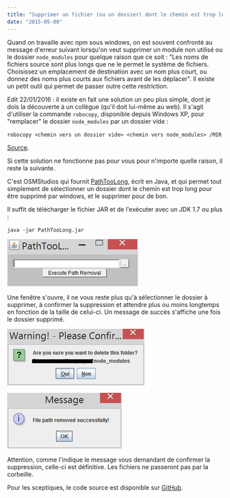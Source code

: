 ```yaml
---
title: "Supprimer un fichier (ou un dossier) dont le chemin est trop long"
date: "2015-05-08"
---
```


Quand on travaille avec npm sous windows, on est souvent confronté au message
d'erreur suivant lorsqu'on veut supprimer un module non utilisé ou le dossier
`node_modules` pour quelque raison que ce soit : "Les noms de fichiers source
sont plus longs que ne le permet le système de fichiers. Choisissez un
emplacement de destination avec un nom plus court, ou donnez des noms plus
courts aux fichiers avant de les déplacer". Il existe un petit outil qui permet
de passer outre cette restriction.

<span class="more"></span>

Edit 22/01/2016 : il existe en fait une solution un peu plus simple, dont je
dois la découverte à un collègue (qu'il doit lui-même au web). Il s'agit
d'utiliser la commande `robocopy`, disponible depuis Windows XP, pour
"remplacer" le dossier `node_modules` par un dossier vide :

```
robocopy <chemin vers un dossier vide> <chemin vers node_modules> /MIR
```

[Source](http://www.michael-whelan.net/deleting-nested-node-modules-folders/).

Si cette solution ne fonctionne pas pour vous pour n'importe quelle raison, il
reste la suivante.

C'est OSMStudios qui fournit
[PathTooLong](http://osmstudios.net/projects/path-too-long), écrit en Java, et
qui permet tout simplement de sélectionner un dossier dont le chemin est trop
long pour être supprimé par windows, et le supprimer pour de bon.

Il suffit de télécharger le fichier JAR et de l'exécuter avec un JDK 1.7 ou
plus :

```
java -jar PathTooLong.jar
```

![Fenêtre principale de PathTooLong](images/01.jpg)

Une fenêtre s'ouvre, il ne vous reste plus qu'à sélectionner le dossier à
supprimer, à confirmer la suppression et attendre plus ou moins longtemps en
fonction de la taille de celui-ci. Un message de succès s'affiche une fois le
dossier supprimé.

![Confirmation de suppression](images/02.jpg)

![Message de succès](images/03.jpg)

Attention, comme l'indique le message vous demandant de confirmer la
suppression, celle-ci est définitive. Les fichiers ne passeront pas par la
corbeille.

Pour les sceptiques, le code source est disponible sur
[GitHub](https://github.com/DawsonG/PathTooLong).
